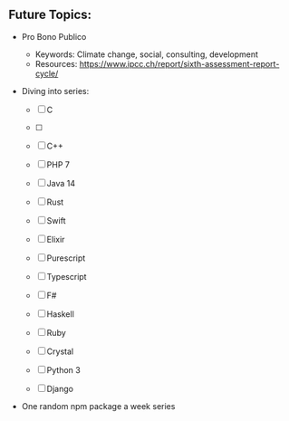 ## Future Topics:



- Pro Bono Publico

  - Keywords: Climate change, social, consulting, development
  - Resources: https://www.ipcc.ch/report/sixth-assessment-report-cycle/

- Diving into series:

  - [ ] C

  - [ ] 
  - [ ] C++
  - [ ] PHP 7
  - [ ] Java 14 
  - [ ] Rust
  - [ ] Swift
  - [ ] Elixir
  - [ ] Purescript
  - [ ] Typescript
  - [ ] F#
  - [ ] Haskell
  - [ ] Ruby
  - [ ] Crystal
  - [ ] Python 3
  - [ ] Django

- One random npm package a week series